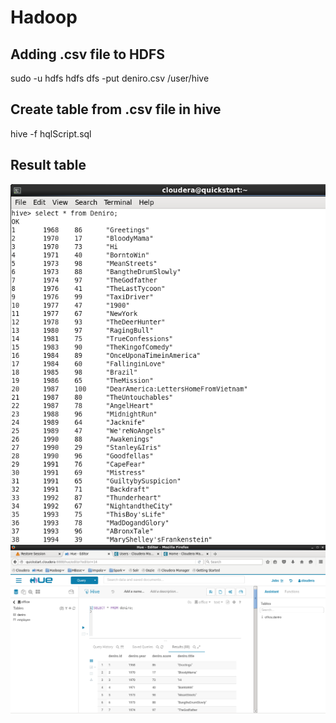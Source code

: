 # Hadoop

## Adding .csv file to HDFS
sudo -u hdfs hdfs dfs -put deniro.csv /user/hive

## Create table from .csv file in hive
hive -f hqlScript.sql

## Result table
![table1](assets/ScreenTerminal.png)
![table2](assets/ScreenHue.png)